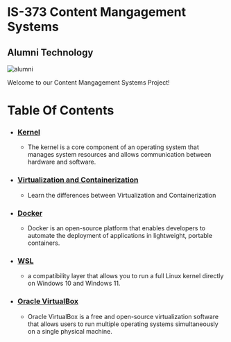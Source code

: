 # IS-373 Content Mangagement Systems
## Alumni Technology

![alumni](https://github.com/user-attachments/assets/7c0935c7-5b22-42eb-819e-ee991b294afc)

Welcome to our Content Mangagement Systems Project!

# Table Of Contents

- ### [Kernel](https://github.com/Shaan6695/IS-373/blob/main/kernel.md)
    - The kernel is a core component of an operating system that manages system resources and allows communication between hardware and software.
 
- ### [Virtualization and Containerization](https://github.com/Shaan6695/IS-373/blob/main/Virtualization%26Containerization.md)
    - Learn the differences between Virtualization and Containerization
 
- ### [Docker](https://github.com/Shaan6695/IS-373/blob/main/Docker.md)
    - Docker is an open-source platform that enables developers to automate the deployment of applications in lightweight, portable containers.
 
- ### [WSL](https://github.com/Shaan6695/IS-373/blob/main/WSL2.md)
    - a compatibility layer that allows you to run a full Linux kernel directly on Windows 10 and Windows 11.
 
- ### [Oracle VirtualBox](https://github.com/Shaan6695/IS-373/blob/main/Oracle%20Virtual%20Box.md)
    - Oracle VirtualBox is a free and open-source virtualization software that allows users to run multiple operating systems simultaneously on a single physical machine.
      




